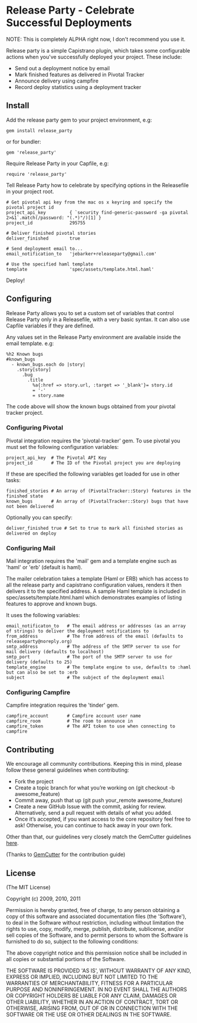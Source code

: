 # Release Party - Celebrate Successful Deployments

NOTE: This is completely ALPHA right now, I don't recommend you use it.

Release party is a simple Capistrano plugin, which takes some configurable
actions when you've successfully deployed your project. These include:

* Send out a deployment notice by email
* Mark finished features as delivered in Pivotal Tracker
* Announce delivery using campfire
* Record deploy statistics using a deployment tracker

## Install

Add the release party gem to your project environment, e.g:

    gem install release_party

or for bundler:

    gem 'release_party'

Require Release Party in your Capfile, e.g:

    require 'release_party'

Tell Release Party how to celebrate by specifying options in the Releasefile in
your project root.

    # Get pivotal api key from the mac os x keyring and specify the pivotal project id
    project_api_key         { `security find-generic-password -ga pivotal 2>&1`.match(/password: "(.*)"/)[1] }
    project_id              295755

    # Deliver finished pivotal stories
    deliver_finished        true

    # Send deployment email to...
    email_notification_to   'jebarker+releaseparty@gmail.com'

    # Use the specified haml template
    template                'spec/assets/template.html.haml'

Deploy!

## Configuring

Release Party allows you to set a custom set of variables that control Release
Party only in a Releasefile, with a very basic syntax. It can also use Capfile
variables if they are defined.

Any values set in the Release Party environment are available inside the email
template. e.g:

    %h2 Known bugs
    #known_bugs
      - known_bugs.each do |story|
        .story[story]
          .bug
            .title
              %a{:href => story.url, :target => '_blank'}= story.id
              = '-'
              = story.name

The code above will show the known bugs obtained from your pivotal tracker
project.

### Configuring Pivotal

Pivotal integration requires the 'pivotal-tracker' gem. To use pivotal you must
set the following configuration variables:

    project_api_key  # The Pivotal API Key
    project_id       # The ID of the Pivotal project you are deploying

If these are specified the following variables get loaded for use in other
tasks:

    finished_stories # An array of (PivotalTracker::Story) features in the finished state
    known_bugs       # An array of (PivotalTracker::Story) bugs that have not been delivered

Optionally you can specify:

    deliver_finished true # Set to true to mark all finished stories as delivered on deploy

### Configuring Mail

Mail integration requires the 'mail' gem and a template engine such as 'haml'
or 'erb' (default is haml).

The mailer celebration takes a template (Haml or ERB) which has access to all
the release party and capistrano configuration values, renders it then delivers
it to the specified address. A sample Haml template is included in
spec/assets/template.html.haml which demonstrates examples of listing features
to approve and known bugs.

It uses the following variables:

    email_notificaton_to   # The email address or addresses (as an array of strings) to deliver the deployment notifications to
    from_address           # The from address of the email (defaults to releaseparty@noreply.org)
    smtp_address           # The address of the SMTP server to use for mail delivery (defaults to localhost)
    smtp_port              # The port of the SMTP server to use for delivery (defaults to 25)
    template_engine        # The template engine to use, defaults to :haml but can also be set to :erb
    subject                # The subject of the deployment email

### Configuring Campfire

Campfire integration requires the 'tinder' gem.

    campfire_account       # Campfire account user name
    campfire_room          # The room to announce in
    campfire_token         # The API token to use when connecting to campfire

## Contributing

We encourage all community contributions. Keeping this in mind, please follow
these general guidelines when contributing:

* Fork the project
* Create a topic branch for what you’re working on (git checkout -b
  awesome_feature)
* Commit away, push that up (git push your\_remote awesome\_feature)
* Create a new GitHub Issue with the commit, asking for review. Alternatively,
  send a pull request with details of what you added.
* Once it’s accepted, if you want access to the core repository feel free to
  ask! Otherwise, you can continue to hack away in your own fork.

Other than that, our guidelines very closely match the GemCutter guidelines
[here](http://wiki.github.com/qrush/gemcutter/contribution-guidelines).

(Thanks to [GemCutter](http://wiki.github.com/qrush/gemcutter/) for the
contribution guide)

## License

(The MIT License)

Copyright (c) 2009, 2010, 2011

Permission is hereby granted, free of charge, to any person obtaining a copy of
this software and associated documentation files (the 'Software'), to deal in
the Software without restriction, including without limitation the rights to
use, copy, modify, merge, publish, distribute, sublicense, and/or sell copies
of the Software, and to permit persons to whom the Software is furnished to do
so, subject to the following conditions:

The above copyright notice and this permission notice shall be included in all
copies or substantial portions of the Software.

THE SOFTWARE IS PROVIDED 'AS IS', WITHOUT WARRANTY OF ANY KIND, EXPRESS OR
IMPLIED, INCLUDING BUT NOT LIMITED TO THE WARRANTIES OF MERCHANTABILITY,
FITNESS FOR A PARTICULAR PURPOSE AND NONINFRINGEMENT.  IN NO EVENT SHALL THE
AUTHORS OR COPYRIGHT HOLDERS BE LIABLE FOR ANY CLAIM, DAMAGES OR OTHER
LIABILITY, WHETHER IN AN ACTION OF CONTRACT, TORT OR OTHERWISE, ARISING FROM,
OUT OF OR IN CONNECTION WITH THE SOFTWARE OR THE USE OR OTHER DEALINGS IN THE
SOFTWARE.
